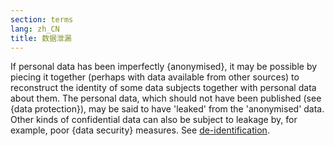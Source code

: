 ```yaml
---
section: terms
lang: zh_CN
title: 数据泄漏
---
```


If personal data has been imperfectly {anonymised}, it may be possible by piecing it together (perhaps with data available from other sources) to reconstruct the identity of some data subjects together with personal data about them. The personal data, which should not have been published (see {data protection}), may be said to have 'leaked' from the 'anonymised' data. Other kinds of confidential data can also be subject to leakage by, for example, poor {data security} measures. See [de-identification](/glossary/en/terms/de-identification/).
